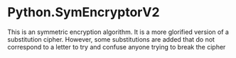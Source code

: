 # Python.SymEncryptorV2
This is an symmetric encryption algorithm. It is a more glorified version of a substitution cipher. However, some substitutions are added that do not correspond to a letter to try and confuse anyone trying to break the cipher
